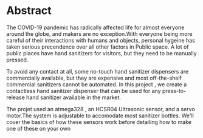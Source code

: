 
# Abstract


The COVID-19 pandemic has radically affected life for almost everyone around the globe, and makers are no exception.With everyone being more careful 
of their interactions with humans and objects, personal hygeine has taken serious precendence over all other factors in Public space. A lot of public places
have hand sanitizers for visitors, but they need to be manually pressed.

To avoid any contact at all, some no-touch hand sanitizer dispensers are commercially available, but they are expensive and most off-the-shelf commercial
sanitizers cannot be automated. In this project , we create a contactless hand sanitizer dispenser that can be used for any press-to-release hand sanitizer
available in the market.

The projet used an atmega328 , an HCSR04 Ultrasonic sensor, and a servo motor.The system is adjustable to accomodate most sanitizer bottles. We'll cover
the basics of how these sensors work before detailing how to make one of these on your own 

